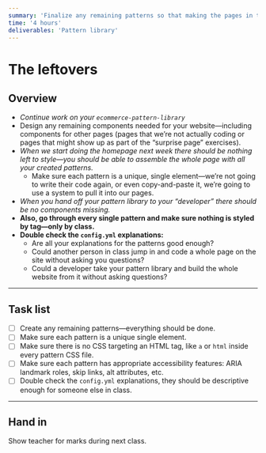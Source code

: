 ```yaml
---
summary: 'Finalize any remaining patterns so that making the pages in the coming weeks will be just copy-and-paste.'
time: '4 hours'
deliverables: 'Pattern library'
---
```


# The leftovers

## Overview

- *Continue work on your `ecommerce-pattern-library`*
- Design any remaining components needed for your website—including components for other pages (pages that we’re not actually coding or pages that might show up as part of the “surprise page” exercises).
- *When we start doing the homepage next week there should be nothing left to style—you should be able to assemble the whole page with all your created patterns.*
  - Make sure each pattern is a unique, single element—we’re not going to write their code again, or even copy-and-paste it, we’re going to use a system to pull it into our pages.
- *When you hand off your pattern library to your “developer” there should be no components missing.*
- **Also, go through every single pattern and make sure nothing is styled by tag—only by class.**
- **Double check the `config.yml` explanations:**
  - Are all your explanations for the patterns good enough?
  - Could another person in class jump in and code a whole page on the site without asking you questions?
  - Could a developer take your pattern library and build the whole website from it without asking questions?

---

## Task list

- [ ] Create any remaining patterns—everything should be done.
- [ ] Make sure each pattern is a unique single element.
- [ ] Make sure there is no CSS targeting an HTML tag, like `a` or `html` inside every pattern CSS file.
- [ ] Make sure each pattern has appropriate accessibility features: ARIA landmark roles, skip links, alt attributes, etc.
- [ ] Double check the `config.yml` explanations, they should be descriptive enough for someone else in class.

---

## Hand in

Show teacher for marks during next class.
